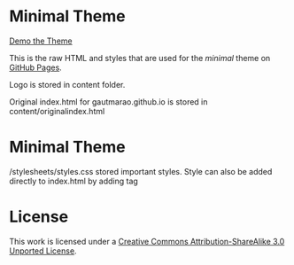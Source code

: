 # Minimal Theme

[Demo the Theme](http://orderedlist.github.com/minimal/)

This is the raw HTML and styles that are used for the *minimal* theme on [GitHub Pages](http://pages.github.com/).

Logo is stored in content folder. 

Original index.html for gautmarao.github.io is stored in content/originalindex.html

# Minimal Theme

/stylesheets/styles.css stored important styles. Style can also be added directly to index.html by adding <style></style> tag
# License

This work is licensed under a [Creative Commons Attribution-ShareAlike 3.0 Unported License](http://creativecommons.org/licenses/by-sa/3.0/).



